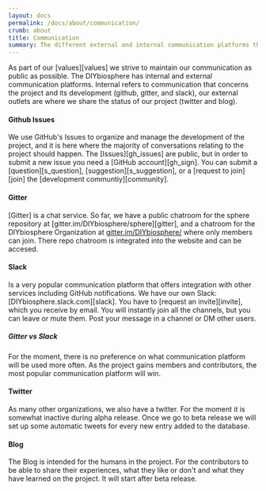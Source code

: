 ```yaml
---
layout: docs
permalink: /docs/about/communication/
crumb: about
title: Communication
summary: The different external and internal communication platforms the development community uses
---
```


As part of our [values][values] we strive to maintain our communication as public as possible. The DIYbiosphere has internal and external communication platforms. Internal refers to communication that concerns the project and its development (github, gitter, and slack), our external outlets are where we share the status of our project (twitter and blog).

#### Github Issues
We use GitHub's Issues to organize and manage the development of the project, and it is here where the majority of conversations relating to the project should happen. The [Issues][gh_issues] are public, but in order to submit a new issue you need a [GitHub account][gh_sign]. You can submit a [question][s_question], [suggestion][s_suggestion], or a [request to join][join] the [development communtiy][community].

#### Gitter
[Gitter] is a chat service. So far, we have a public chatroom for the sphere repository at [gitter.im/DIYbiosphere/sphere][gitter], and a chatroom for the DIYbiosphere Organization at [gitter.im/DIYbiosphere/](https://gitter.im/DIYbiosphere?utm_source=share-link&utm_medium=link&utm_campaign=share-link) where only members can join. There repo chatroom is integrated into the website and can be accesed.

#### Slack
Is a very popular communication platform that offers integration with other services including GitHub notifications. We have our own Slack: [DIYbiosphere.slack.com][slack]. You have to [request an invite][invite], which you receive by email. You will instantly join all the channels, but you can leave or mute them.  Post your message in a channel or DM other users.


##### Gitter vs Slack
For the moment, there is no preference on what communication platform will be used more often. As the project gains members and contributors, the most popular communication platform will win.

#### Twitter
As many other organizations, we also have a twitter. For the moment it is somewhat inactive during alpha release. Once we go to beta release we will set up some automatic tweets for every new entry added to the database.

#### Blog
The Blog is intended for the humans in the project. For the contributors to be able to share their experiences, what they like or don't and what they have learned on the project. It will start after beta release.
